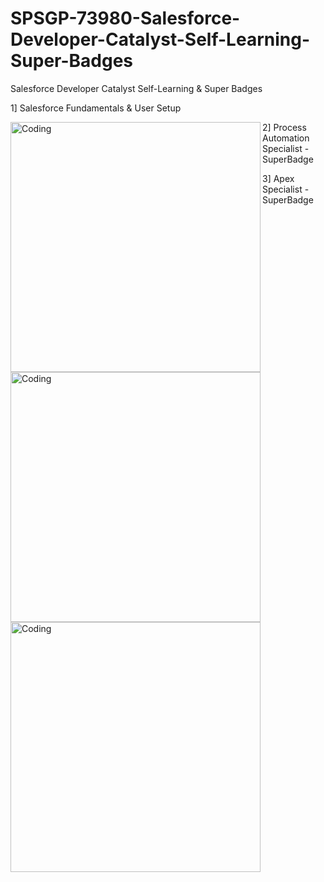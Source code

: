 # SPSGP-73980-Salesforce-Developer-Catalyst-Self-Learning-Super-Badges
Salesforce Developer Catalyst Self-Learning &amp; Super Badges

1] Salesforce Fundamentals & User Setup



<img align="left" alt="Coding" width="400" src="![ice_screenshot_20220918-140237](https://user-images.githubusercontent.com/108396419/190893296-af4fa808-0430-432d-b40b-b7dbaf3539bb.png)">

2] Process Automation Specialist - SuperBadge



<img align="left" alt="Coding" width="400" src="![ice_screenshot_20220918-140648](https://user-images.githubusercontent.com/108396419/190893401-611796f7-1763-47f0-a789-fe42a6b576e6.png)
">

<p>3] Apex Specialist -SuperBadge</p>



<img align="left" alt="Coding" width="400" src="![ice_screenshot_20220918-140843](https://user-images.githubusercontent.com/108396419/190893450-877ddf33-4e9c-47a9-bc35-b36cb03cc3cc.png)
">
